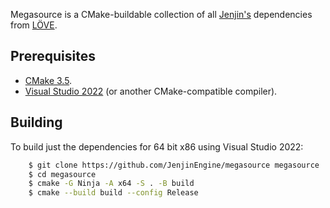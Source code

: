 Megasource is a CMake-buildable collection of all [Jenjin's](Jenjin) dependencies from [LÖVE](https://love2d.org).

Prerequisites
-------------
 - [CMake 3.5][cmake].
 - [Visual Studio 2022][Visual Studio] (or another CMake-compatible compiler).

Building
--------
To build just the dependencies for 64 bit x86 using Visual Studio 2022:
```sh
	$ git clone https://github.com/JenjinEngine/megasource megasource
	$ cd megasource
	$ cmake -G Ninja -A x64 -S . -B build
	$ cmake --build build --config Release
```

[Jenjin]: https://github.com/JenjinEngine
[Love2D]: http://love2d.org
[CMake]: http://www.cmake.org/
[NSIS]: http://nsis.sourceforge.net
[Visual Studio]: https://visualstudio.microsoft.com/downloads/
[Generators]: https://cmake.org/cmake/help/latest/manual/cmake-generators.7.html#visual-studio-generators
[Architectures]: https://cmake.org/cmake/help/latest/generator/Visual%20Studio%2016%202019.html#platform-selection
